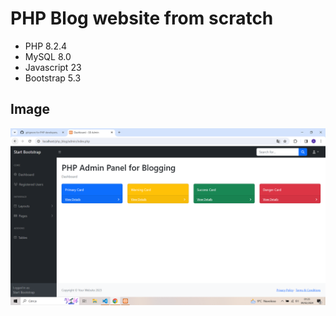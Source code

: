 # PHP Blog website from scratch 

- PHP 8.2.4
- MySQL 8.0
- Javascript 23
- Bootstrap 5.3

## Image
![alt text](https://github.com/andreirosca92/blog-PHP8-MYSQL/blob/main/github/images/admin_blog_php.PNG?raw=true)
